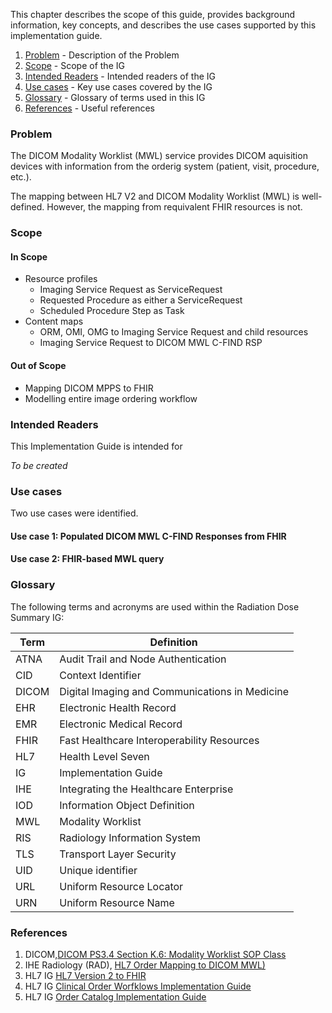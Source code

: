 This chapter describes the scope of this guide, provides background information, key concepts,
and describes the use cases supported by this implementation guide.

1. [Problem](problem) - Description of the Problem
2. [Scope](#scope) - Scope of the IG
3. [Intended Readers](#readers) - Intended readers of the IG
4. [Use cases](#use-cases) - Key use cases covered by the IG
5. [Glossary](#glossary) - Glossary of terms used in this IG
6. [References](#references) - Useful references

### Problem<a name="problem"></a>
The DICOM Modality Worklist (MWL) service provides DICOM aquisition devices with information from the orderig system (patient, visit, procedure, etc.).

The mapping between HL7 V2 and DICOM Modality Worklist (MWL) is well-defined. However, the mapping from requivalent FHIR resources is not.

### Scope<a name="scope"></a>

#### In Scope
* Resource profiles
  * Imaging Service Request as ServiceRequest
  * Requested Procedure as either a ServiceRequest
  * Scheduled Procedure Step as Task
* Content maps
  * ORM, OMI, OMG to Imaging Service Request and child resources
  * Imaging Service Request to DICOM MWL C-FIND RSP

#### Out of Scope
* Mapping DICOM MPPS to FHIR
* Modelling entire image ordering workflow

### Intended Readers<a name="readers"></a>
This Implementation Guide is intended for

*To be created*


### Use cases<a name="use-cases"></a>
Two use cases were identified.

#### Use case 1: Populated DICOM MWL C-FIND Responses from FHIR

#### Use case 2: FHIR-based MWL query

### Glossary<a name="glossary"></a>

The following terms and acronyms are used within the Radiation Dose Summary IG:

|Term|Definition|
|-----|-----------------|
|ATNA| Audit Trail and Node Authentication |
|CID| Context Identifier |
|DICOM| Digital Imaging and Communications in Medicine |
|EHR| Electronic Health Record |
|EMR| Electronic Medical Record |
|FHIR| Fast Healthcare Interoperability Resources |
|HL7| Health Level Seven|
|IG| Implementation Guide |
|IHE| Integrating the Healthcare Enterprise |
|IOD| Information Object Definition |
|MWL| Modality Worklist
|RIS| Radiology Information System |
|TLS| Transport Layer Security |
|UID| Unique identifier |
|URL| Uniform Resource Locator |
|URN| Uniform Resource Name |

### References<a name="references"></a>

1. DICOM,[DICOM PS3.4 Section K.6: Modality Worklist SOP Class](https://dicom.nema.org/medical/dicom/current/output/chtml/part04/sect_K.6.html)
2. IHE Radiology (RAD), [HL7 Order Mapping to DICOM MWL)](https://www.ihe.net/uploadedFiles/Documents/Radiology/IHE_RAD_TF_Vol2x.pdf)
3. HL7 IG [HL7 Version 2 to FHIR](https://build.fhir.org/ig/HL7/v2-to-fhir/)
4. HL7 IG [Clinical Order Worfklows Implementation Guide](https://build.fhir.org/ig/HL7/fhir-cow-ig/)
5. HL7 IG [Order Catalog Implementation Guide](https://build.fhir.org/ig/HL7/fhir-order-catalog/)
